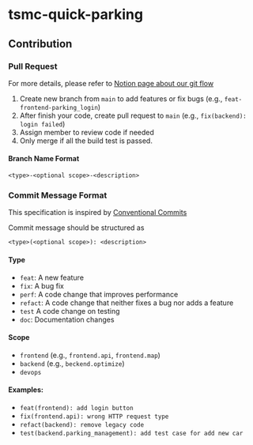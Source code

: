# tsmc-quick-parking

## Contribution

### Pull Request
For more details, please refer to [Notion page about our git flow](https://www.notion.so/jackywithawhitedog/Git-workflow-9dca27847b614860a48d2ec18b80b826)
1. Create new branch from `main` to add features or fix bugs (e.g., `feat-frontend-parking_login`)
2. After finish your code, create pull request to `main` (e.g., `fix(backend): login failed`)
3. Assign member to review code if needed
4. Only merge if all the build test is passed.

#### Branch Name Format
```text
<type>-<optional scope>-<description>
```

### Commit Message Format
This specification is inspired by [Conventional Commits](https://www.conventionalcommits.org/)

Commit message should be structured as

```text
<type>(<optional scope>): <description>
```

#### Type
- `feat`: A new feature
- `fix`: A bug fix
- `perf`: A code change that improves performance
- `refact`: A code change that neither fixes a bug nor adds a feature
- `test` A code change on testing
- `doc`: Documentation changes

#### Scope
- `frontend` (e.g., `frontend.api`, `frontend.map`)
- `backend` (e.g., `beckend.optimize`)
- `devops`

#### Examples:
- `feat(frontend): add login button`
- `fix(frontend.api): wrong HTTP request type`
- `refact(backend): remove legacy code`
- `test(backend.parking_management): add test case for add new car`
